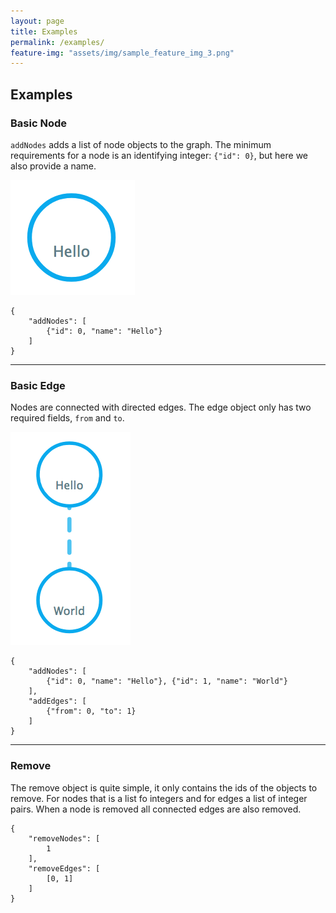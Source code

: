 ```yaml
---
layout: page
title: Examples
permalink: /examples/
feature-img: "assets/img/sample_feature_img_3.png"
---
```


## Examples
### Basic Node
`addNodes` adds a list of node objects to the graph.
The minimum requirements for a node is an identifying integer: `{"id": 0}`, but here we also provide a name.

![Hello](/assets/img/hello.png)
```
{
    "addNodes": [
        {"id": 0, "name": "Hello"}
    ]
}
```
---
### Basic Edge
Nodes are connected with directed edges. The edge object only has two required fields, `from` and `to`.

![Hello World](/assets/img/hello_world.png)
```
{
    "addNodes": [
        {"id": 0, "name": "Hello"}, {"id": 1, "name": "World"}
    ],
    "addEdges": [
        {"from": 0, "to": 1}
    ]
}
```
---
### Remove
The remove object is quite simple, it only contains the ids of the objects to remove. For nodes that is a list fo integers and
for edges a list of integer pairs. When a node is removed all connected edges are also removed.

```
{
    "removeNodes": [
        1
    ],
    "removeEdges": [
        [0, 1]
    ]
}
```
